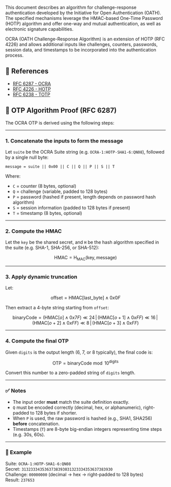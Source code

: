 This document describes an algorithm for challenge-response
authentication developed by the Initiative for Open Authentication
(OATH). The specified mechanisms leverage the HMAC-based One-Time
Password (HOTP) algorithm and offer one-way and mutual
authentication, as well as electronic signature capabilities.

OCRA (OATH Challenge-Response Algorithm) is an extension of HOTP
(RFC 4226) and allows additional inputs like challenges, counters,
passwords, session data, and timestamps to be incorporated into
the authentication process.

## 📖 References

- [RFC 6287 - OCRA](https://datatracker.ietf.org/doc/html/rfc6287)
- [RFC 4226 - HOTP](https://datatracker.ietf.org/doc/html/rfc4226)
- [RFC 6238 - TOTP](https://datatracker.ietf.org/doc/html/rfc6238)

## 🔢 OTP Algorithm Proof (RFC 6287)

The OCRA OTP is derived using the following steps:

---

### 1. **Concatenate the inputs to form the message**

Let `suite` be the OCRA Suite string (e.g. `OCRA-1:HOTP-SHA1-6:QN08`), followed by a single null byte:

```
message = suite || 0x00 || C || Q || P || S || T
```

Where:
- `C` = counter (8 bytes, optional)
- `Q` = challenge (variable, padded to 128 bytes)
- `P` = password (hashed if present, length depends on password hash algorithm)
- `S` = session information (padded to 128 bytes if present)
- `T` = timestamp (8 bytes, optional)

---

### 2. **Compute the HMAC**

Let the `key` be the shared secret, and `H` be the hash algorithm specified in the suite (e.g. SHA-1, SHA-256, or SHA-512):

$$
\text{HMAC} = \text{H}_\text{MAC}(\text{key}, \text{message})
$$

---

### 3. **Apply dynamic truncation**

Let:

$$
\text{offset} = \text{HMAC}[\text{last\_byte}] \land 0x0F
$$

Then extract a 4-byte string starting from `offset`:

$$
\text{binaryCode} =
(\text{HMAC}[o] \land 0x7F) \ll 24 \,\vert\,
(\text{HMAC}[o+1] \land 0xFF) \ll 16 \,\vert\,
(\text{HMAC}[o+2] \land 0xFF) \ll 8 \,\vert\,
(\text{HMAC}[o+3] \land 0xFF)
$$

---

### 4. **Compute the final OTP**

Given `digits` is the output length (6, 7, or 8 typically), the final code is:

$$
\text{OTP} = \text{binaryCode} \bmod 10^{\text{digits}}
$$

Convert this number to a zero-padded string of `digits` length.

---

### ✅ Notes

- The input order **must** match the suite definition exactly.
- `Q` must be encoded correctly (decimal, hex, or alphanumeric), right-padded to 128 bytes if shorter.
- When `P` is used, the raw password is hashed (e.g., SHA1, SHA256) **before** concatenation.
- Timestamps (`T`) are 8-byte big-endian integers representing time steps (e.g. 30s, 60s).

---

### 📌 Example

Suite: `OCRA-1:HOTP-SHA1-6:QN08`  
Secret: `3132333435363738393031323334353637383930`  
Challenge: `00000000` (decimal → hex → right-padded to 128 bytes)  
Result: `237653`
